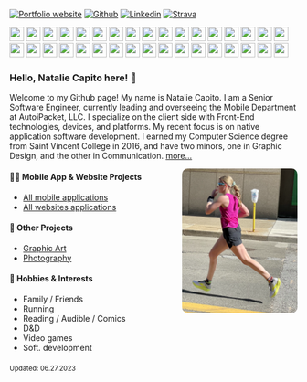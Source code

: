 [![Portfolio website](https://img.shields.io/badge/Portfolio_website-purple)](https://sleepylunadesigns.com/)
[![Github](https://img.shields.io/badge/-Github-000?style=flat&logo=Github&logoColor=white)](https://github.com/nataliecapito)
[![Linkedin](https://img.shields.io/badge/-LinkedIn-blue?style=flat&logo=Linkedin&logoColor=white)](https://www.linkedin.com/in/natalie-capito-33130112b/)
[![Strava](https://img.shields.io/badge/Strava-orange)](https://www.strava.com/athletes/71219674)

<p align="left">
    <img src="https://cdn.jsdelivr.net/gh/devicons/devicon/icons/android/android-plain.svg" width="25px" height="25px" />
    <img src="https://cdn.jsdelivr.net/gh/devicons/devicon/icons/androidstudio/androidstudio-original.svg" width="25px" height="25px" />
    <img src="https://cdn.jsdelivr.net/gh/devicons/devicon/icons/apple/apple-original.svg" width="25px" height="25px" />
    <img src="https://cdn.jsdelivr.net/gh/devicons/devicon/icons/atom/atom-original.svg"width="25px" height="25px" />
    <img src="https://cdn.jsdelivr.net/gh/devicons/devicon/icons/bitbucket/bitbucket-original.svg"width="25px" height="25px" />
    <img src="https://cdn.jsdelivr.net/gh/devicons/devicon/icons/chrome/chrome-original.svg" width="25px" height="25px" />
    <img src="https://cdn.jsdelivr.net/gh/devicons/devicon/icons/confluence/confluence-original.svg" width="25px" height="25px" />
    <img src="https://cdn.jsdelivr.net/gh/devicons/devicon/icons/css3/css3-original.svg" width="25px" height="25px" />
    <img src="https://cdn.jsdelivr.net/gh/devicons/devicon/icons/eslint/eslint-original.svg" width="25px" height="25px" />
    <img src="https://cdn.jsdelivr.net/gh/devicons/devicon/icons/firebase/firebase-plain.svg" width="25px" height="25px" />
    <img src="https://cdn.jsdelivr.net/gh/devicons/devicon/icons/firefox/firefox-original.svg" width="25px" height="25px" />
    <img src="https://cdn.jsdelivr.net/gh/devicons/devicon/icons/git/git-original.svg" width="25px" height="25px" />
    <img src="https://cdn.jsdelivr.net/gh/devicons/devicon/icons/github/github-original.svg" width="25px" height="25px" />
    <img src="https://cdn.jsdelivr.net/gh/devicons/devicon/icons/gradle/gradle-plain.svg" width="25px" height="25px" />
    <img src="https://cdn.jsdelivr.net/gh/devicons/devicon/icons/html5/html5-original.svg" width="25px" height="25px" />
    <img src="https://cdn.jsdelivr.net/gh/devicons/devicon/icons/ie10/ie10-original.svg"width="25px" height="25px" />
    <img src="https://cdn.jsdelivr.net/gh/devicons/devicon/icons/javascript/javascript-original.svg" width="25px" height="25px" />
    <img src="https://cdn.jsdelivr.net/gh/devicons/devicon/icons/jest/jest-plain.svg" width="25px" height="25px" />
    <img src="https://cdn.jsdelivr.net/gh/devicons/devicon/icons/jira/jira-original.svg" width="25px" height="25px" />
    <img src="https://cdn.jsdelivr.net/gh/devicons/devicon/icons/nodejs/nodejs-original.svg" width="25px" height="25px" />
    <img src="https://cdn.jsdelivr.net/gh/devicons/devicon/icons/npm/npm-original-wordmark.svg"width="25px" height="25px" />
    <img src="https://cdn.jsdelivr.net/gh/devicons/devicon/icons/objectivec/objectivec-plain.svg"width="25px" height="25px" />
    <img src="https://cdn.jsdelivr.net/gh/devicons/devicon/icons/photoshop/photoshop-plain.svg" width="25px" height="25px" />
    <img src="https://cdn.jsdelivr.net/gh/devicons/devicon/icons/react/react-original.svg" width="25px" height="25px" />
    <img src="https://cdn.jsdelivr.net/gh/devicons/devicon/icons/redux/redux-original.svg" width="25px" height="25px" />
    <img src="https://cdn.jsdelivr.net/gh/devicons/devicon/icons/safari/safari-original.svg" width="25px" height="25px" />
    <img src="https://cdn.jsdelivr.net/gh/devicons/devicon/icons/sass/sass-original.svg" width="25px" height="25px" />
    <img src="https://cdn.jsdelivr.net/gh/devicons/devicon/icons/slack/slack-original.svg" width="25px" height="25px" />
    <img src="https://cdn.jsdelivr.net/gh/devicons/devicon/icons/sourcetree/sourcetree-original.svg" width="25px" height="25px" />
    <img src="https://cdn.jsdelivr.net/gh/devicons/devicon/icons/swift/swift-original.svg" width="25px" height="25px" />
    <img src="https://cdn.jsdelivr.net/gh/devicons/devicon/icons/trello/trello-plain.svg" width="25px" height="25px" />
    <img src="https://cdn.jsdelivr.net/gh/devicons/devicon/icons/typescript/typescript-original.svg" width="25px" height="25px" />
    <img src="https://cdn.jsdelivr.net/gh/devicons/devicon/icons/visualstudio/visualstudio-plain.svg" width="25px" height="25px" />
    <img src="https://cdn.jsdelivr.net/gh/devicons/devicon/icons/xcode/xcode-original.svg" width="25px" height="25px" />
</p>

### Hello, Natalie Capito here! 👋 

Welcome to my Github page! My name is Natalie Capito. I am a Senior Software Engineer, currently leading and overseeing the Mobile Department at AutoiPacket, LLC. I specialize on the client side with Front-End technologies, devices, and platforms. My recent focus is on native application software development. I earned my Computer Science degree from Saint Vincent College in 2016, and have two minors, one in Graphic Design, and the other in Communication. [more...](https://sleepylunadesigns.com/)

<img 
    align="right" 
    alt="img" 
    src="/images/run.png" 
    width="40%" 
    height="auto" 
    style="overflow: hidden; border-radius: 10px; margin: 0px; padding: 0px;"
/>

#### 👨‍💻 Mobile App & Website Projects
- [All mobile applications](https://github.com/nataliecapito/All-MobileApps)
- [All websites applications](https://github.com/nataliecapito/All-Websites)

#### 🌱 Other Projects 
- [Graphic Art](https://photos.app.goo.gl/bUb9qQmxvQ56SaYh6)
- [Photography](https://photos.app.goo.gl/enNMhKWtqmFwa5Aw5)

#### 🔭 Hobbies & Interests
- Family / Friends
- Running
- Reading / Audible / Comics
- D&D
- Video games
- Soft. development

<sub>Updated: 06.27.2023</sub>